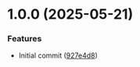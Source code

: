 # 1.0.0 (2025-05-21)


### Features

* Initial commit ([927e4d8](https://github.com/webgrip/webgrip.nl/commit/927e4d84db2b462cd3febafd13d1b65ea91d7d69))
